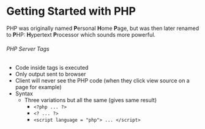 # Getting Started with PHP

PHP was originally named **P**ersonal **H**ome **P**age, but was then later renamed to **P**HP: **H**ypertext **P**rocessor which sounds more powerful.

###### PHP Server Tags
- Code inside tags is executed
- Only output sent to browser
- Client will never see the PHP code (when they click view source on a page for example)
- Syntax
    - Three variations but all the same (gives same result)
        - `<?php ... ?>`
        - `<? ... ?>`
        - `<script language = "php"> ... </script>`